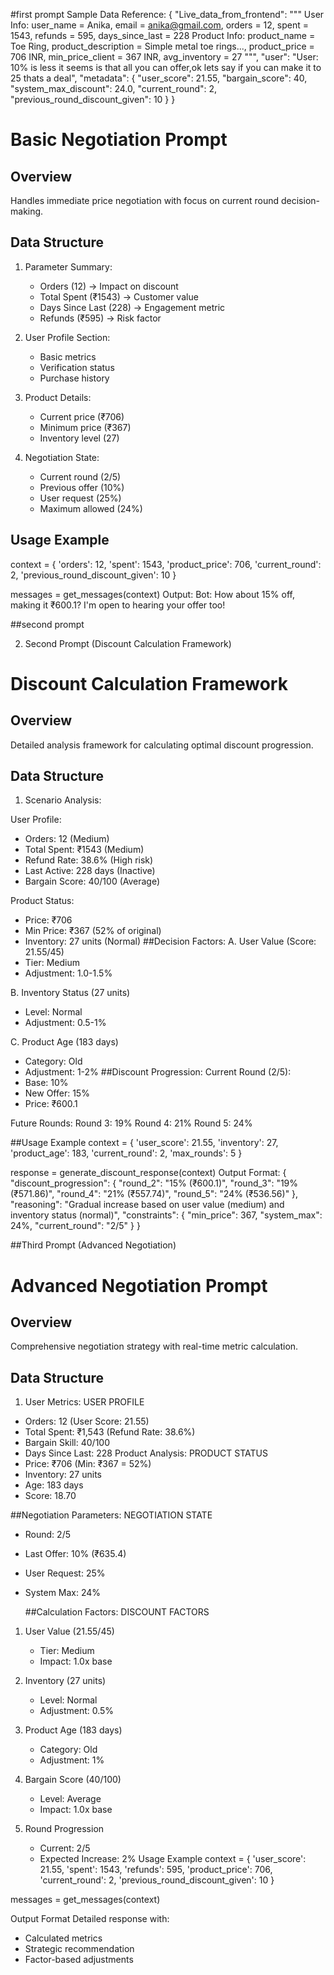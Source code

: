 #first prompt
Sample Data Reference:
{
    "Live_data_from_frontend": """
    User Info:
    user_name = Anika, email = anika@gmail.com, orders = 12, spent = 1543, 
    refunds = 595, days_since_last = 228
    Product Info:
    product_name = Toe Ring, product_description = Simple metal toe rings..., 
    product_price = 706 INR, min_price_client = 367 INR, avg_inventory = 27
    """,
    "user": "User: 10% is less it seems is that all you can offer,ok lets say if you can make it to 25 thats a deal",
    "metadata": {
        "user_score": 21.55,
        "bargain_score": 40,
        "system_max_discount": 24.0,
        "current_round": 2,
        "previous_round_discount_given": 10
    }
}
# Basic Negotiation Prompt

## Overview
Handles immediate price negotiation with focus on current round decision-making.

## Data Structure
1. Parameter Summary:
   - Orders (12) → Impact on discount
   - Total Spent (₹1543) → Customer value
   - Days Since Last (228) → Engagement metric
   - Refunds (₹595) → Risk factor

2. User Profile Section:
   - Basic metrics
   - Verification status
   - Purchase history

3. Product Details:
   - Current price (₹706)
   - Minimum price (₹367)
   - Inventory level (27)

4. Negotiation State:
   - Current round (2/5)
   - Previous offer (10%)
   - User request (25%)
   - Maximum allowed (24%)

## Usage Example
context = {
    'orders': 12,
    'spent': 1543,
    'product_price': 706,
    'current_round': 2,
    'previous_round_discount_given': 10
}

messages = get_messages(context)
Output:
Bot: How about 15% off, making it ₹600.1? I'm open to hearing your offer too!


##second prompt

2. Second Prompt (Discount Calculation Framework)
# Discount Calculation Framework

## Overview
Detailed analysis framework for calculating optimal discount progression.

## Data Structure
1. Scenario Analysis:

User Profile:
- Orders: 12 (Medium)
- Total Spent: ₹1543 (Medium)
- Refund Rate: 38.6% (High risk)
- Last Active: 228 days (Inactive)
- Bargain Score: 40/100 (Average)

Product Status:
- Price: ₹706
- Min Price: ₹367 (52% of original)
- Inventory: 27 units (Normal)
##Decision Factors:
A. User Value (Score: 21.55/45)
- Tier: Medium
- Adjustment: 1.0-1.5%

B. Inventory Status (27 units)
- Level: Normal
- Adjustment: 0.5-1%

C. Product Age (183 days)
- Category: Old
- Adjustment: 1-2%
##Discount Progression:
Current Round (2/5):
- Base: 10%
- New Offer: 15%
- Price: ₹600.1

Future Rounds:
Round 3: 19%
Round 4: 21%
Round 5: 24%

##Usage Example
context = {
    'user_score': 21.55,
    'inventory': 27,
    'product_age': 183,
    'current_round': 2,
    'max_rounds': 5
}

response = generate_discount_response(context)
Output Format:
{
  "discount_progression": {
    "round_2": "15% (₹600.1)",
    "round_3": "19% (₹571.86)",
    "round_4": "21% (₹557.74)",
    "round_5": "24% (₹536.56)"
  },
  "reasoning": "Gradual increase based on user value (medium) and inventory status (normal)",
  "constraints": {
    "min_price": 367,
    "system_max": 24%,
    "current_round": "2/5"
  }
}

##Third Prompt (Advanced Negotiation)
# Advanced Negotiation Prompt

## Overview
Comprehensive negotiation strategy with real-time metric calculation.

## Data Structure
1. User Metrics:
USER PROFILE
- Orders: 12 (User Score: 21.55)
- Total Spent: ₹1,543 (Refund Rate: 38.6%)
- Bargain Skill: 40/100
- Days Since Last: 228
Product Analysis:
PRODUCT STATUS
- Price: ₹706 (Min: ₹367 = 52%)
- Inventory: 27 units
- Age: 183 days
- Score: 18.70

##Negotiation Parameters:
NEGOTIATION STATE
- Round: 2/5
- Last Offer: 10% (₹635.4)
- User Request: 25%
- System Max: 24%

  ##Calculation Factors:
  DISCOUNT FACTORS
1. User Value (21.55/45)
   - Tier: Medium
   - Impact: 1.0x base

2. Inventory (27 units)
   - Level: Normal
   - Adjustment: 0.5%

3. Product Age (183 days)
   - Category: Old
   - Adjustment: 1%

4. Bargain Score (40/100)
   - Level: Average
   - Impact: 1.0x base

5. Round Progression
   - Current: 2/5
   - Expected Increase: 2%
  Usage Example
context = {
    'user_score': 21.55,
    'spent': 1543,
    'refunds': 595,
    'product_price': 706,
    'current_round': 2,
    'previous_round_discount_given': 10
}

messages = get_messages(context)

Output Format
Detailed response with:
- Calculated metrics
- Strategic recommendation
- Factor-based adjustments

